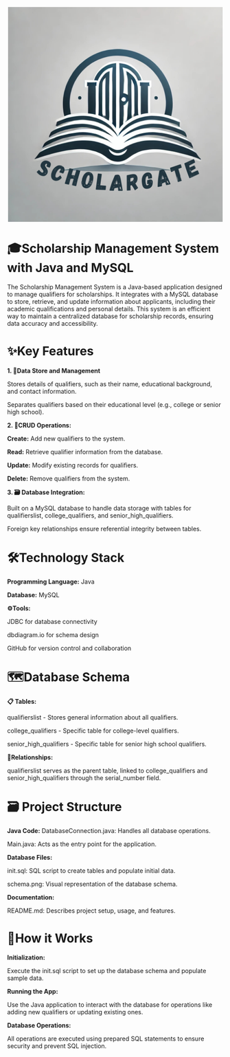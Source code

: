 <div align="center">
  <img src="SCHOLARGATE.png" width="500" height="500">
</div>


# 🎓Scholarship Management System with Java and MySQL

The Scholarship Management System is a Java-based application designed to manage qualifiers for scholarships. It integrates with a MySQL database to store, retrieve, and update information about applicants, including their academic qualifications and personal details. This system is an efficient way to maintain a centralized database for scholarship records, ensuring data accuracy and accessibility.

# ✨Key Features

**1. 📂Data Store and Management**

Stores details of qualifiers, such as their name, educational background, and contact information.

Separates qualifiers based on their educational level (e.g., college or senior high school).

**2. 🔄CRUD Operations:**

**Create:** Add new qualifiers to the system.

**Read:** Retrieve qualifier information from the database.

**Update:** Modify existing records for qualifiers.

**Delete:** Remove qualifiers from the system.

**3. 🗃️ Database Integration:**

Built on a MySQL database to handle data storage with tables for qualifierslist, college_qualifiers, and senior_high_qualifiers.

Foreign key relationships ensure referential integrity between tables.

# 🛠️Technology Stack

**Programming Language:** Java

**Database:** MySQL

**⚙️Tools:**

JDBC for database connectivity

dbdiagram.io for schema design

GitHub for version control and collaboration

# 🗺️Database Schema

**📋 Tables:**

qualifierslist - Stores general information about all qualifiers.

college_qualifiers - Specific table for college-level qualifiers.

senior_high_qualifiers - Specific table for senior high school qualifiers.

**🔗Relationships:**

qualifierslist serves as the parent table, linked to college_qualifiers and senior_high_qualifiers through the serial_number field.

# 🗃️ Project Structure

**Java Code:**
DatabaseConnection.java: Handles all database operations.

Main.java: Acts as the entry point for the application.

**Database Files:**

init.sql: SQL script to create tables and populate initial data.

schema.png: Visual representation of the database schema.

**Documentation:**

README.md: Describes project setup, usage, and features.

# 🚀How it Works

**Initialization:**

Execute the init.sql script to set up the database schema and populate sample data.

**Running the App:**

Use the Java application to interact with the database for operations like adding new qualifiers or updating existing ones.

**Database Operations:**

All operations are executed using prepared SQL statements to ensure security and prevent SQL injection.
